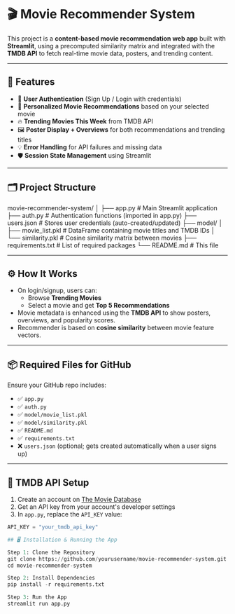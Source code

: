 # 🎬 Movie Recommender System

This project is a **content-based movie recommendation web app** built with **Streamlit**, using a precomputed similarity matrix and integrated with the **TMDB API** to fetch real-time movie data, posters, and trending content.

---

## 🚀 Features

- 🔐 **User Authentication** (Sign Up / Login with credentials)
- 🎯 **Personalized Movie Recommendations** based on your selected movie
- 🔥 **Trending Movies This Week** from TMDB API
- 🖼️ **Poster Display + Overviews** for both recommendations and trending titles
- 💡 **Error Handling** for API failures and missing data
- 🛡️ **Session State Management** using Streamlit

---

## 🗂️ Project Structure

movie-recommender-system/
│
├── app.py # Main Streamlit application
├── auth.py # Authentication functions (imported in app.py)
├── users.json # Stores user credentials (auto-created/updated)
├── model/
│ ├── movie_list.pkl # DataFrame containing movie titles and TMDB IDs
│ └── similarity.pkl # Cosine similarity matrix between movies
├── requirements.txt # List of required packages
└── README.md # This file


---

## ⚙️ How It Works

- On login/signup, users can:
  - Browse **Trending Movies**
  - Select a movie and get **Top 5 Recommendations**
- Movie metadata is enhanced using the **TMDB API** to show posters, overviews, and popularity scores.
- Recommender is based on **cosine similarity** between movie feature vectors.

---

## 📦 Required Files for GitHub

Ensure your GitHub repo includes:

- ✅ `app.py`
- ✅ `auth.py`
- ✅ `model/movie_list.pkl`
- ✅ `model/similarity.pkl`
- ✅ `README.md`
- ✅ `requirements.txt`
- ❌ `users.json` (optional; gets created automatically when a user signs up)

---

## 🔑 TMDB API Setup

1. Create an account on [The Movie Database](https://www.themoviedb.org/)
2. Get an API key from your account's developer settings
3. In `app.py`, replace the `API_KEY` value:

```python
API_KEY = "your_tmdb_api_key"

## 🖥️ Installation & Running the App

Step 1: Clone the Repository
git clone https://github.com/yourusername/movie-recommender-system.git
cd movie-recommender-system

Step 2: Install Dependencies
pip install -r requirements.txt

Step 3: Run the App
streamlit run app.py





